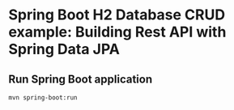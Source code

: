 # Spring Boot H2 Database CRUD example: Building Rest API with Spring Data JPA


## Run Spring Boot application
```
mvn spring-boot:run
```

